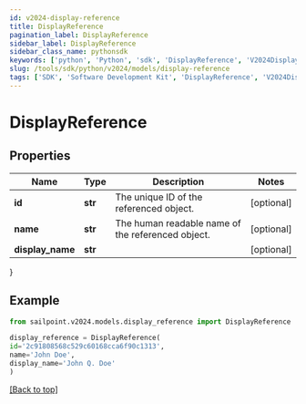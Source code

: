 ```yaml
---
id: v2024-display-reference
title: DisplayReference
pagination_label: DisplayReference
sidebar_label: DisplayReference
sidebar_class_name: pythonsdk
keywords: ['python', 'Python', 'sdk', 'DisplayReference', 'V2024DisplayReference'] 
slug: /tools/sdk/python/v2024/models/display-reference
tags: ['SDK', 'Software Development Kit', 'DisplayReference', 'V2024DisplayReference']
---
```


# DisplayReference


## Properties

Name | Type | Description | Notes
------------ | ------------- | ------------- | -------------
**id** | **str** | The unique ID of the referenced object. | [optional] 
**name** | **str** | The human readable name of the referenced object. | [optional] 
**display_name** | **str** |  | [optional] 
}

## Example

```python
from sailpoint.v2024.models.display_reference import DisplayReference

display_reference = DisplayReference(
id='2c91808568c529c60168cca6f90c1313',
name='John Doe',
display_name='John Q. Doe'
)

```
[[Back to top]](#) 

